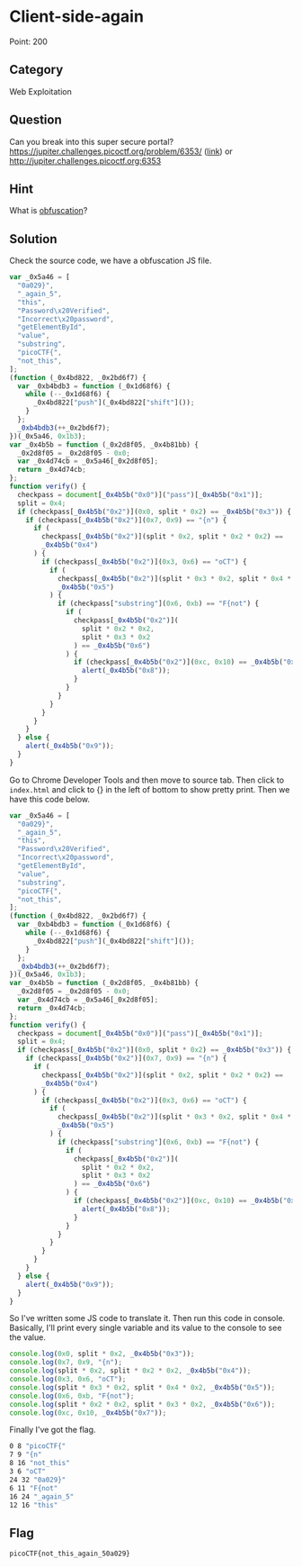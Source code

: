 # Client-side-again

Point: 200

## Category

Web Exploitation

## Question

Can you break into this super secure portal? https://jupiter.challenges.picoctf.org/problem/6353/ ([link](https://jupiter.challenges.picoctf.org/problem/6353/)) or http://jupiter.challenges.picoctf.org:6353

## Hint

What is [obfuscation](<https://en.wikipedia.org/wiki/Obfuscation_(software)>)?

## Solution

Check the source code, we have a obfuscation JS file.

```js
var _0x5a46 = [
  "0a029}",
  "_again_5",
  "this",
  "Password\x20Verified",
  "Incorrect\x20password",
  "getElementById",
  "value",
  "substring",
  "picoCTF{",
  "not_this",
];
(function (_0x4bd822, _0x2bd6f7) {
  var _0xb4bdb3 = function (_0x1d68f6) {
    while (--_0x1d68f6) {
      _0x4bd822["push"](_0x4bd822["shift"]());
    }
  };
  _0xb4bdb3(++_0x2bd6f7);
})(_0x5a46, 0x1b3);
var _0x4b5b = function (_0x2d8f05, _0x4b81bb) {
  _0x2d8f05 = _0x2d8f05 - 0x0;
  var _0x4d74cb = _0x5a46[_0x2d8f05];
  return _0x4d74cb;
};
function verify() {
  checkpass = document[_0x4b5b("0x0")]("pass")[_0x4b5b("0x1")];
  split = 0x4;
  if (checkpass[_0x4b5b("0x2")](0x0, split * 0x2) == _0x4b5b("0x3")) {
    if (checkpass[_0x4b5b("0x2")](0x7, 0x9) == "{n") {
      if (
        checkpass[_0x4b5b("0x2")](split * 0x2, split * 0x2 * 0x2) ==
        _0x4b5b("0x4")
      ) {
        if (checkpass[_0x4b5b("0x2")](0x3, 0x6) == "oCT") {
          if (
            checkpass[_0x4b5b("0x2")](split * 0x3 * 0x2, split * 0x4 * 0x2) ==
            _0x4b5b("0x5")
          ) {
            if (checkpass["substring"](0x6, 0xb) == "F{not") {
              if (
                checkpass[_0x4b5b("0x2")](
                  split * 0x2 * 0x2,
                  split * 0x3 * 0x2
                ) == _0x4b5b("0x6")
              ) {
                if (checkpass[_0x4b5b("0x2")](0xc, 0x10) == _0x4b5b("0x7")) {
                  alert(_0x4b5b("0x8"));
                }
              }
            }
          }
        }
      }
    }
  } else {
    alert(_0x4b5b("0x9"));
  }
}
```

Go to Chrome Developer Tools and then move to source tab. Then click to `index.html` and click to {} in the left of bottom to show pretty print. Then we have this code below.

```js
var _0x5a46 = [
  "0a029}",
  "_again_5",
  "this",
  "Password\x20Verified",
  "Incorrect\x20password",
  "getElementById",
  "value",
  "substring",
  "picoCTF{",
  "not_this",
];
(function (_0x4bd822, _0x2bd6f7) {
  var _0xb4bdb3 = function (_0x1d68f6) {
    while (--_0x1d68f6) {
      _0x4bd822["push"](_0x4bd822["shift"]());
    }
  };
  _0xb4bdb3(++_0x2bd6f7);
})(_0x5a46, 0x1b3);
var _0x4b5b = function (_0x2d8f05, _0x4b81bb) {
  _0x2d8f05 = _0x2d8f05 - 0x0;
  var _0x4d74cb = _0x5a46[_0x2d8f05];
  return _0x4d74cb;
};
function verify() {
  checkpass = document[_0x4b5b("0x0")]("pass")[_0x4b5b("0x1")];
  split = 0x4;
  if (checkpass[_0x4b5b("0x2")](0x0, split * 0x2) == _0x4b5b("0x3")) {
    if (checkpass[_0x4b5b("0x2")](0x7, 0x9) == "{n") {
      if (
        checkpass[_0x4b5b("0x2")](split * 0x2, split * 0x2 * 0x2) ==
        _0x4b5b("0x4")
      ) {
        if (checkpass[_0x4b5b("0x2")](0x3, 0x6) == "oCT") {
          if (
            checkpass[_0x4b5b("0x2")](split * 0x3 * 0x2, split * 0x4 * 0x2) ==
            _0x4b5b("0x5")
          ) {
            if (checkpass["substring"](0x6, 0xb) == "F{not") {
              if (
                checkpass[_0x4b5b("0x2")](
                  split * 0x2 * 0x2,
                  split * 0x3 * 0x2
                ) == _0x4b5b("0x6")
              ) {
                if (checkpass[_0x4b5b("0x2")](0xc, 0x10) == _0x4b5b("0x7")) {
                  alert(_0x4b5b("0x8"));
                }
              }
            }
          }
        }
      }
    }
  } else {
    alert(_0x4b5b("0x9"));
  }
}
```

So I've written some JS code to translate it. Then run this code in console. Basically, I'll print every single variable and its value to the console to see the value.

```js
console.log(0x0, split * 0x2, _0x4b5b("0x3"));
console.log(0x7, 0x9, "{n");
console.log(split * 0x2, split * 0x2 * 0x2, _0x4b5b("0x4"));
console.log(0x3, 0x6, "oCT");
console.log(split * 0x3 * 0x2, split * 0x4 * 0x2, _0x4b5b("0x5"));
console.log(0x6, 0xb, "F{not");
console.log(split * 0x2 * 0x2, split * 0x3 * 0x2, _0x4b5b("0x6"));
console.log(0xc, 0x10, _0x4b5b("0x7"));
```

Finally I've got the flag.

```bash
0 8 "picoCTF{"
7 9 "{n"
8 16 "not_this"
3 6 "oCT"
24 32 "0a029}"
6 11 "F{not"
16 24 "_again_5"
12 16 "this"
```

## Flag

`picoCTF{not_this_again_50a029}`
